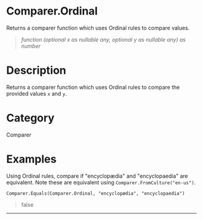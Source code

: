 ﻿# Comparer.Ordinal
Returns a comparer function which uses Ordinal rules to compare values.
> _function (optional x as nullable any, optional y as nullable any) as number_
# Description 
Returns a comparer function which uses Ordinal rules to compare the provided values <code>x</code> and <code>y</code>.
# Category 
Comparer
# Examples 
Using Ordinal rules, compare if "encyclopædia" and "encyclopaedia" are equivalent. Note these are equivalent using <code>Comparer.FromCulture("en-us")</code>. 
```
Comparer.Equals(Comparer.Ordinal, "encyclopædia", "encyclopaedia")
```
> false
***
